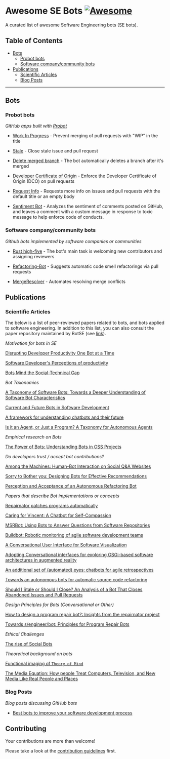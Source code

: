 # Awesome SE Bots [![Awesome](https://cdn.rawgit.com/sindresorhus/awesome/d7305f38d29fed78fa85652e3a63e154dd8e8829/media/badge.svg)](https://github.com/sindresorhus/awesome)

A curated list of awesome Software Engineering bots (SE bots). 

## Table of Contents
- [Bots](#bots) 
    - [Probot bots](#probot)
    - [Software company/community bots](#software)
- [Publications](#publications)
    - [Scientific Articles](#articles)
    - [Blog Posts](#posts)
  
---

## Bots
### Probot bots

*GitHub apps built with [Probot](https://probot.github.io/)*

* [Work In Progress](https://github.com/wip/app) - Prevent merging of pull requests with "WIP" in the title

* [Stale](https://github.com/probot/stale) - Close stale issue and pull request 

* [Delete merged branch](https://github.com/svanboxel/delete-merged-branch) - The bot automatically deletes a branch after it's merged

* [Developer Certificate of Origin](https://github.com/probot/dco) - Enforce the Developer Certificate of Origin (DCO) on pull requests

* [Request Info](https://github.com/behaviorbot/request-info) - Requests more info on issues and pull requests with the default title or an empty body

* [Sentiment Bot](https://probot.github.io/apps/sentiment-bot/) - Analyzes the sentiment of comments posted on GitHub, and leaves a comment with a custom message in response to toxic message to help enforce code of conducts. 

### Software company/community bots

*Github bots implemented by software companies or communities*

* [Rust high-five](https://github.com/rust-highfive) - The bot's main task is welcoming new contributors and assigning reviewers

* [Refactoring-Bot](https://github.com/Refactoring-Bot/Refactoring-Bot) - Suggests automatic code smell refactorings via pull requests

* [MergeResolver](https://blogs.grammatech.com/mergeresolver-automatic-merge-conflict-resolution) - Automates resolving merge conflicts

## Publications

### Scientific Articles

The below is a list of peer-reviewed papers related to bots, and bots applied
to software engineering. In addition to this list, you can also consult the
paper repository maintained by BotSE (see [link](http://papers.botse.org/home)). 

*Motivation for bots in SE*

[Disrupting Developer Productivity One Bot at a Time](https://alexeyza.com/pdf/fse-var2016.pdf)

[Software Developer's Perceptions of productivity](http://thomas-zimmermann.com/publications/files/meyer-fse-2014.pdf)

[Bots Mind the Social-Technical Gap](https://dl.eusset.eu/bitstream/20.500.12015/2929/1/paper_14.pdf)

*Bot Taxonomies*

[A Taxonomy of Software Bots: Towards a Deeper Understanding of Software Bot Characteristics](https://dspace.library.uvic.ca/bitstream/handle/1828/10004/Lebeuf_Carlene_MASc_2018.pdf)

[Current and Future Bots in Software Development](https://doi.org/10.1109/BotSE.2019.00009)

[A framework for understanding chatbots and their future](https://doi.org/10.1145/3195836.3195859)

[Is it an Agent, or Just a Program? A Taxonomy for Autonomous Agents](https://www.researchgate.net/profile/Stan_Franklin/publication/221457111_Is_it_an_Agent_or_Just_a_Program_A_Taxonomy_for_Autonomous_Agents/links/0f317530ba440e7979000000/Is-it-an-Agent-or-Just-a-Program-A-Taxonomy-for-Autonomous-Agents.pdf)

*Empirical research on Bots*

[The Power of Bots: Understanding Bots in OSS Projects](http://igorwiese.com/images/papers/CSCW2018.pdf)

*Do developers trust / accept bot contributions?*

[Among the Machines: Human-Bot Interaction on Social Q&A Websites](https://cmustrudel.github.io/papers/chi16bot.pdf)

[Sorry to Bother you: Designing Bots for Effective Recommendations](https://doi.org/10.1109/BotSE.2019.00021)

[Perception and Acceptance of an Autonomous Refactoring Bot](https://doi.org/10.5220/0009168803030310)

*Papers that describe Bot implementations or concepts*

[Repairnator patches programs automatically](https://doi.org/10.1145/3349589)

[Caring for Vincent: A Chatbot for Self-Compassion](https://minha-lee.github.io/files/lee_vincent_chatbot_CHI2019.pdf)

[MSRBot: Using Bots to Answer Questions from Software Repositories](https://arxiv.org/pdf/1905.06991.pdf)

[Buildbot: Robotic monitoring of agile software development teams](https://ieeexplore.ieee.org/stamp/stamp.jsp?arnumber=4415217)

[A Conversational User Interface for Software Visualization](https://doi.org/10.1109/VISSOFT.2017.21)

[Adopting Conversational interfaces for exploring OSGi-based software architectures in augmented reality](https://dl.acm.org/citation.cfm?id=3338683)

[An additional set of (automated) eyes: chatbots for agile retrospectives](https://doi.org/10.1109/BotSE.2019.00017)

[Towards an autonomous bots for automatic source code refactoring](https://doi.org/10.1109/BotSE.2019.00015)

[Should I Stale or Should I Close? An Analysis of a Bot That Closes Abandoned Issues and Pull Requests](https://ieeexplore.ieee.org/document/8823598)

*Design Principles for Bots (Conversational or Other)*

[How to design a program repair bot?: Insights from the repairnator project](https://doi.org/10.1145/3183519.3183540)

[Towards s/engineer/bot: Principles for Program Repair Bots](https://www.cs.cmu.edu/~rvantond/pdfs/botse-position-paper-2019.pdf)

*Ethical Challenges*

[The rise of Social Bots](https://doi.org/10.1145/2818717)

*Theoretical background on bots*

[Functional imaging of `Theory of Mind`](https://doi.org/10.1016/S1364-6613(02)00025-6)

[The Media Equation: How people Treat Computers, Television, and New Media Like Real People and Places](https://dl.acm.org/citation.cfm?id=236605)


### Blog Posts

*Blog posts discussing GitHub bots*

* [Best bots to improve your software development process](https://livablesoftware.com/best-bots-software-development/)

## Contributing
Your contributions are more than welcome! 

Please take a look at the [contribution guidelines](CONTRIBUTING.md) first.
